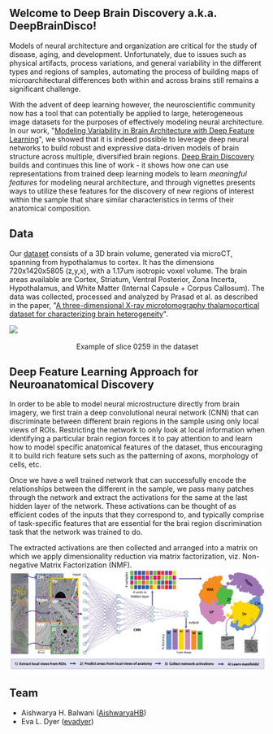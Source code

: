 ## Welcome to Deep Brain Discovery a.k.a. DeepBrainDisco!

Models of neural architecture and organization are critical for the study of disease, aging, and development. Unfortunately, due to issues such as physical artifacts, process variations, and general variability in the different types and regions of samples, automating the process of building maps of microarchitectural differences both within and across brains still remains a significant challenge.

With the advent of deep learning however, the neuroscientific community now has a tool that can potentially be applied to large, heterogeneous image datasets for the purposes of effectively modeling neural architecture. In our work, "<a href="https://ieeexplore.ieee.org/document/9048805" target="_blank">Modeling Variability in Brain Architecture with Deep Feature Learning</a>", we showed that it is indeed possible to leverage deep neural networks to build robust and expressive data-driven models of brain structure across multiple, diversified brain regions. <a href="" target="_blank">Deep Brain Discovery</a> builds and continues this line of work - it shows how one can use representations from trained deep learning models to learn *meaningful features* for modeling neural architecture, and through vignettes presents ways to utilize these features for the discovery of new regions of interest within the sample that share similar characteristics in terms of their anatomical composition. 

## Data

Our <a href = "http://bossdb.org/project/prasad2020" target = "_blank">dataset</a> consists of a 3D brain volume, generated via microCT, spanning from hypothalamus to cortex. It has the dimensions 720x1420x5805 (z,y,x), with a 1.17um isotropic voxel volume. The brain areas available are Cortex, Striatum, Ventral Posterior, Zona Incerta, Hypothalamus, and White Matter (Internal Capsule + Corpus Callosum).
The data was collected, processed and analyzed by Prasad et al. as described in the paper, "<a href="http://bossdb.org/project/prasad2020" target="_blank">A three-dimensional X-ray microtomography thalamocortical dataset for characterizing brain heterogeneity</a>".

![](/images/png_259.png)
<div align="center">Example of slice 0259 in the dataset</div>

## Deep Feature Learning Approach for Neuroanatomical Discovery

In order to be able to model neural microstructure directly from brain imagery, we first train a deep convolutional neural network (CNN) that can discriminate between different brain regions in the sample using only local views of ROIs. Restricting the network to only look at local information when identifying a particular brain region forces it to pay attention to and learn how to model specific anatomical features of the dataset, thus encouraging it to build rich feature sets such as the patterning of axons, morphology of cells, etc.

Once we have a well trained network that can successfully encode the relationships between the different  in the sample, we pass many patches through the network and extract the activations for the same at the last hidden layer of the network. These activations can be thought of as efficient codes of the inputs that they correspond to, and typically comprise of task-specific features that are essential for the brai region discrimination task that the network was trained to do.

The extracted activations are then collected and arranged into a matrix on which we apply dimensionality reduction via matrix factorization, viz. Non-negative Matrix Factorization (NMF). 
![](/images/overview_DeepBrainDisco.png)

## Team
- Aishwarya H. Balwani ([AishwaryaHB](https://github.com/AishwaryaHB))
- Eva L. Dyer ([evadyer](https://github.com/evadyer))
